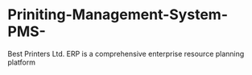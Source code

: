 # Priniting-Management-System-PMS-
Best Printers Ltd. ERP is a comprehensive enterprise resource planning platform
